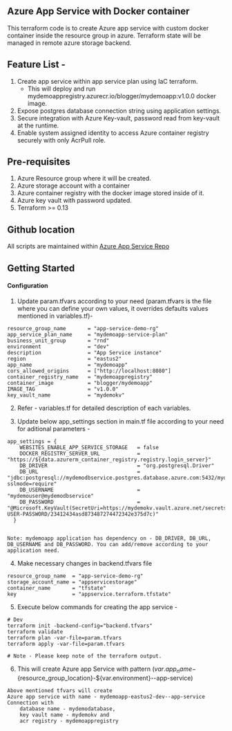 Azure App Service with Docker container
-----------------------
This terraform code is to create Azure app service with custom docker container inside the resource group in azure. Terraform state will be managed in remote azure storage backend.

Feature List - 
-------------
1. Create app service within app service plan using IaC terraform.
    - This will deploy and run mydemoappregistry.azurecr.io/blogger/mydemoapp:v1.0.0 docker image.
2. Expose postgres database connection string using application settings.
3. Secure integration with Azure Key-vault, password read from key-vault at the runtime.
4. Enable system assigned identity to access Azure container registry securely with only AcrPull role.


Pre-requisites
-------------
1. Azure Resource group where it will be created.
2. Azure storage account with a container 
3. Azure container registry with the docker image stored inside of it.
4. Azure key vault with password updated.
5. Terraform >= 0.13


Github location 
----------------

All scripts are maintained within [Azure App Service Repo](https://github.com/anikm1987/cloud_terraform/tree/master/azure-terraform/AppService)


Getting Started
--------------

#### Configuration

1. Update param.tfvars  according to your need (param.tfvars is the file where you can define your own values, it overrides defaults values mentioned in variables.tf)-
```
resource_group_name       = "app-service-demo-rg"
app_service_plan_name     = "mydemoapp-service-plan"
business_unit_group       = "rnd"
environment               = "dev"
description               = "App Service instance"
region                    = "eastus2"
app_name                  = "mydemoapp"
cors_allowed_origins      = ["http://localhost:8080"]
container_registry_name   = "mydemoappregistry"
container_image           = "blogger/mydemoapp"
IMAGE_TAG                 = "v1.0.0"
key_vault_name            = "mydemokv"

```
2. Refer - variables.tf for detailed description of each variables. 

3. Update below app_settings section in main.tf file according to your need for aditional parameters -

```
app_settings = {
    WEBSITES_ENABLE_APP_SERVICE_STORAGE   = false
    DOCKER_REGISTRY_SERVER_URL            = "https://${data.azurerm_container_registry.registry.login_server}"
    DB_DRIVER                             = "org.postgresql.Driver"
    DB_URL                                = "jdbc:postgresql://mydemodbservice.postgres.database.azure.com:5432/mydemodatabase?sslmode=require"
    DB_USERNAME                           = "mydemouser@mydemodbservice"
    DB_PASSWORD                           = "@Microsoft.KeyVault(SecretUri=https://mydemokv.vault.azure.net/secrets/DB-USER-PASSWORD/23412434asd873487274472342e375d7c)"
  }


Note: mydemoapp application has dependency on - DB_DRIVER, DB_URL, DB_USERNAME and DB_PASSWORD. You can add/remove according to your application need.

```

4. Make necessary changes in backend.tfvars file 

```
resource_group_name  = "app-service-demo-rg"
storage_account_name = "appservicestorage"
container_name       = "tfstate"
key                  = "appservice.terraform.tfstate"
```

5. Execute below commands for creating the app service -

```
# Dev
terraform init -backend-config="backend.tfvars"
terraform validate
terraform plan -var-file=param.tfvars
terraform apply -var-file=param.tfvars

# Note - Please keep note of the terraform output.

```

6. This will create Azure app Service with pattern (${var.app_name}-${resource_group_location}-${var.environment}--app-service)    
```
Above mentioned tfvars will create 
Azure app service with name - mydemoapp-eastus2-dev--app-service 
Connection with 
    database name - mydemodatabase, 
    key vault name - mydemokv and 
    acr registry - mydemoappregistry
```
